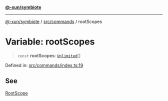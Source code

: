 [**@-xun/symbiote**](../../../README.md)

***

[@-xun/symbiote](../../../README.md) / [src/commands](../README.md) / rootScopes

# Variable: rootScopes

> `const` **rootScopes**: [`Unlimited`](../../configure/enumerations/UnlimitedGlobalScope.md#unlimited)[]

Defined in: [src/commands/index.ts:19](https://github.com/Xunnamius/symbiote/blob/7f982952167d73373d4dffdf7657e7060cf032fe/src/commands/index.ts#L19)

## See

[RootScope](../../configure/enumerations/UnlimitedGlobalScope.md)
